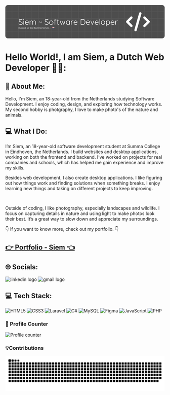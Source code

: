 ![Profile Banner](https://github.com/Siemsie69/Siemsie69/blob/main/profile-banner.png)

# Hello World!, I am Siem, a Dutch Web Developer 👋🏼:

## 💫 About Me:
<p>Hello, I'm Siem, an 18-year-old from the Netherlands studying Software Development. I enjoy coding, design, and exploring how technology works. My second hobby is photgraphy, I love to make photo's of the nature and animals.</p> 

## 💻 What I Do:
<p>I’m Siem, an 18-year-old software development student at Summa College in Eindhoven, the Netherlands. I build websites and desktop applications, working on both the frontend and backend. I’ve worked on projects for real companies and schools, which has helped me gain experience and improve my skills.</p> 
<p>Besides web development, I also create desktop applications. I like figuring out how things work and finding solutions when something breaks. I enjoy learning new things and taking on different projects to keep improving.</p> <br> <p>Outside of coding, I like photography, especially landscapes and wildlife. I focus on capturing details in nature and using light to make photos look their best. It’s a great way to slow down and appreciate my surroundings.</p> 
<p>👇 If you want to know more, check out my portfolio. 👇</p>

## [👉 Portfolio - Siem 👈](https://www.siemvanbree.nl)  

## 🌐 Socials:
<div align="left">
  <img src="https://img.shields.io/static/v1?message=LinkedIn&logo=linkedin&label=&color=0077B5&logoColor=white&labelColor=&style=for-the-badge" height="35" alt="linkedin logo"  />
  <img src="https://img.shields.io/static/v1?message=Gmail&logo=gmail&label=&color=D14836&logoColor=white&labelColor=&style=for-the-badge" height="35" alt="gmail logo"  />
</div>

## 💻 Tech Stack:
![HTML5](https://img.shields.io/badge/html5-%23E34F26.svg?style=for-the-badge&logo=html5&logoColor=white)
![CSS3](https://img.shields.io/badge/css3-%231572B6.svg?style=for-the-badge&logo=css3&logoColor=white) 
![Laravel](https://img.shields.io/badge/laravel-%23FF2D20.svg?style=for-the-badge&logo=laravel&logoColor=white) 
![C#](https://img.shields.io/badge/c%23-%23239120.svg?style=for-the-badge&logo=csharp&logoColor=white) 
![MySQL](https://img.shields.io/badge/mysql-4479A1.svg?style=for-the-badge&logo=mysql&logoColor=white) 
![Figma](https://img.shields.io/badge/figma-%23F24E1E.svg?style=for-the-badge&logo=figma&logoColor=white)
![JavaScript](https://img.shields.io/badge/javascript-%23323330.svg?style=for-the-badge&logo=javascript&logoColor=%23F7DF1E) 
![PHP](https://img.shields.io/badge/php-%23777BB4.svg?style=for-the-badge&logo=php&logoColor=white) 

### 👀 Profile Counter
<img src="https://profile-counter.glitch.me/Siemsie69/count.svg?" alt="Profile counter" />

### 💡Contributions 
<picture>
  <source media="(prefers-color-scheme: dark)" srcset="https://raw.githubusercontent.com/Siemsie69/Siemsie69/output/github-snake-dark.svg" />
  <source media="(prefers-color-scheme: light)" srcset="https://raw.githubusercontent.com/Siemsie69/Siemsie69/output/github-snake.svg" />
  <img alt="github-snake" src="https://raw.githubusercontent.com/Siemsie69/Siemsie69/output/github-snake.svg" />
</picture>
